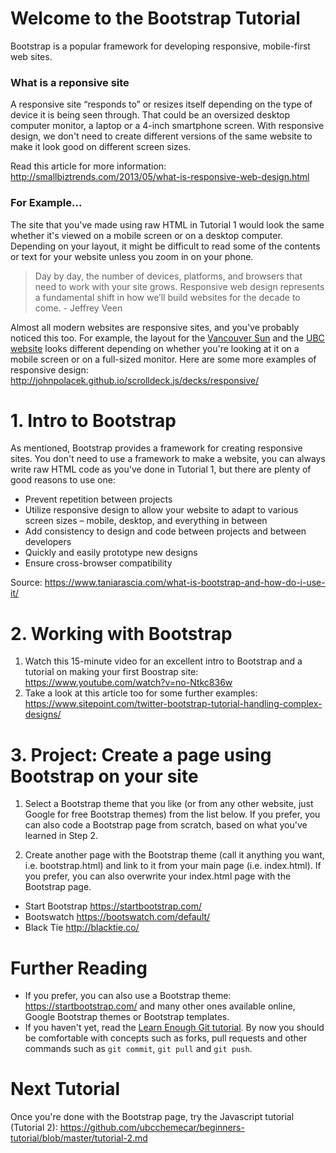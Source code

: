 # Welcome to the Bootstrap Tutorial
Bootstrap is a popular framework for developing responsive, mobile-first web sites.

### What is a reponsive site
A responsive site “responds to” or resizes itself depending on the type of device it is being seen through. That could be an oversized desktop computer monitor, a laptop or a 4-inch smartphone screen. With responsive design, we don't need to create different versions of the same website to make it look good on different screen sizes.

Read this article for more information: http://smallbiztrends.com/2013/05/what-is-responsive-web-design.html

### For Example...
The site that you've made using raw HTML in Tutorial 1 would look the same whether it's viewed on a mobile screen or on a desktop computer. Depending on your layout, it might be difficult to read some of the contents or text for your website unless you zoom in on your phone. 

> Day by day, the number of devices, platforms, and browsers that need to work with your site grows. Responsive web design represents a fundamental shift in how we’ll build websites for the decade to come. - Jeffrey Veen

Almost all modern websites are responsive sites, and you've probably noticed this too. For example, the layout for the [Vancouver Sun](http://vancouversun.com/) and the [UBC website](www.ubc.ca) looks different depending on whether you're looking at it on a mobile screen or on a full-sized monitor. Here are some more examples of responsive design: http://johnpolacek.github.io/scrolldeck.js/decks/responsive/

# 1. Intro to Bootstrap
As mentioned, Bootstrap provides a framework for creating responsive sites. You don't need to use a framework to make a website, you can always write raw HTML code as you've done in Tutorial 1, but there are plenty of good reasons to use one:

- Prevent repetition between projects
- Utilize responsive design to allow your website to adapt to various screen sizes – mobile, desktop, and everything in between
- Add consistency to design and code between projects and between developers
- Quickly and easily prototype new designs
- Ensure cross-browser compatibility

Source: https://www.taniarascia.com/what-is-bootstrap-and-how-do-i-use-it/

# 2. Working with Bootstrap
1. Watch this 15-minute video for an excellent intro to Bootstrap and a tutorial on making your first Boostrap site: https://www.youtube.com/watch?v=no-Ntkc836w
2. Take a look at this article too for some further examples: https://www.sitepoint.com/twitter-bootstrap-tutorial-handling-complex-designs/

# 3. Project: Create a page using Bootstrap on your site
1. Select a Bootstrap theme that you like (or from any other website, just Google for free Bootstrap themes) from the list below. If you prefer, you can also code a Bootstrap page from scratch, based on what you've learned in Step 2.

2. Create another page with the Bootstrap theme (call it anything you want, i.e. bootstrap.html) and link to it from your main page (i.e. index.html). If you prefer, you can also overwrite your index.html page with the Bootstrap page. 

- Start Bootstrap https://startbootstrap.com/ 
- Bootswatch https://bootswatch.com/default/
- Black Tie http://blacktie.co/

# Further Reading
- If you prefer, you can also use a Bootstrap theme: https://startbootstrap.com/ and many other ones available online, Google Bootstrap themes or Bootstrap templates.
- If you haven't yet, read the [Learn Enough Git tutorial](https://www.learnenough.com/git-tutorial). By now you should be comfortable with concepts such as forks, pull requests and other commands such as `git commit`, `git pull` and `git push`.

# Next Tutorial
Once you're done with the Bootstrap page, try the Javascript tutorial (Tutorial 2): https://github.com/ubcchemecar/beginners-tutorial/blob/master/tutorial-2.md

